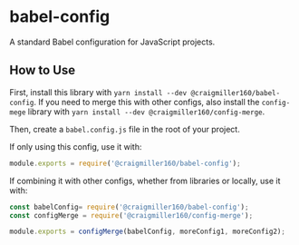 # babel-config

A standard Babel configuration for JavaScript projects.

## How to Use

First, install this library with `yarn install --dev @craigmiller160/babel-config`. If you need to merge this with other configs, also install the `config-mege` library with `yarn install --dev @craigmiller160/config-merge`.

Then, create a `babel.config.js` file in the root of your project.

If only using this config, use it with:

```javascript
module.exports = require('@craigmiller160/babel-config');
```

If combining it with other configs, whether from libraries or locally, use it with:

```javascript
const babelConfig= require('@craigmiller160/babel-config');
const configMerge = require('@craigmiller160/config-merge');

module.exports = configMerge(babelConfig, moreConfig1, moreConfig2);
```
